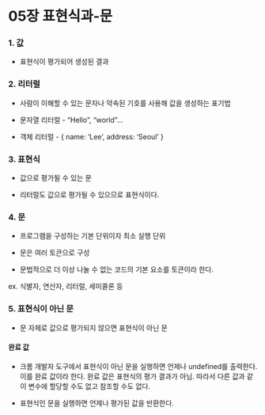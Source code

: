 # 05장 표현식과-문

### 1. 값

- 표현식이 평가되어 생성된 결과

### 2. 리터럴

- 사람이 이해할 수 있는 문자나 약속된 기호를 사용해 값을 생성하는 표기법

- 문자열 리터럴 - “Hello”, “world”…

- 객체 리터럴 - { name: ‘Lee’, address: ‘Seoul’ }

### 3. 표현식

- 값으로 평가될 수 있는 문

- 리터럴도 값으로 평가될 수 있으므로 표현식이다.

### 4. 문

- 프로그램을 구성하는 기본 단위이자 최소 실행 단위

- 문은 여러 토큰으로 구성

- 문법적으로 더 이상 나눌 수 없는 코드의 기본 요소를 토큰이라 한다.

ex. 식별자, 연산자, 리터럴, 세미콜론 등

### 5. 표현식이 아닌 문

- 문 자체로 값으로 평가되지 않으면 표현식이 아닌 문

#### 완료 값

- 크롬 개발자 도구에서 표현식이 아닌 문을 실행하면 언제나 undefined를 출력한다. 이를 완료 값이라 한다. 완료 값은 표현식의 평가 결과가 아님. 따라서 다른 값과 같이 변수에 할당할 수도 없고 참조할 수도 없다.

- 표현식인 문을 실행하면 언제나 평가된 값을 반환한다.
